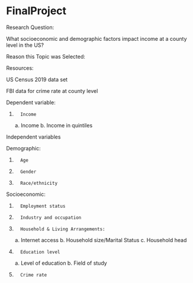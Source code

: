 # FinalProject


Research Question:

What socioeconomic and demographic factors impact income at a county level in the US?

Reason this Topic was Selected:

Resources:

US Census 2019 data set

FBI data for crime rate at county level 
 
Dependent variable:
1.       Income
    a.       Income
    b.       Income in quintiles

Independent variables

Demographic:

1.       Age
2.       Gender
3.       Race/ethnicity


Socioeconomic:

1.       Employment status
2.       Industry and occupation
3.       Household & Living Arrangements:
   a.       Internet access
   b.       Household size/Marital Status
   c.       Household head
4.       Education level
   a.       Level of education
   b.       Field of study
5.       Crime rate 



